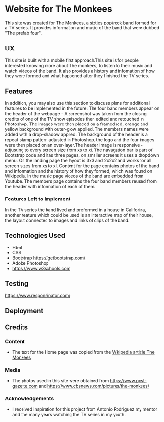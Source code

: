 
# Website for The Monkees

This site was created for The Monkees, a sixties pop/rock band formed
for a TV series. It provides information and music of the band that
were dubbed "The prefab four".

## UX


This site is built with a mobile first approach.This site is for people interested knowing
more about The monkees, to listen to their music and watch videos of the band. It also provides
a history and infomation of how they were formed and what happened after they finished the TV series.

## Features



In addition, you may also use this section to discuss plans for additional features to be implemented in the future:
The four band members appear on the header of the webpage - A screenshot was
taken from the closing credits of one of the TV show episodes then edited and 
retouched in Photoshop. The images were then placed on a framed red, orange 
and yellow background with outer-glow applied. The members names were added 
with a drop-shadow applied. The background of the header is a repeat stamp 
pattern adjusted in Photoshop, the logo and the four images were then placed 
on an over-layer.The header image is responsive - adjusting to every screen 
size from xs to xl.
The navagation bar is part of Bootstrap code and has three pages, on smaller 
screens it uses a dropdown menu.
On the landing page the layout is 3x3 and 2x2x2 and works for all screen 
sizes from xs to xl. Content for the page contains photos of the band and 
information and the history of how they formed, which was found on Wikipedia.
In the music page videos of the band are embedded from Youtube.
The members page contains the four band members reused from the header with
information of each of them.
### Features Left to Implement

In the TV series the band lived and preformed in a house in Califorina, another 
feature which could be used is an interactive map of their house, the layout connected to
images and links of clips of the band.
## Technologies Used

- Html 
- CSS
- Bootstrap https://getbootstrap.com/
- Adobe Photoshop
- https://www.w3schools.com

## Testing

https://www.responsinator.com/


## Deployment




## Credits

### Content
- The text for the Home page was copied from the [Wikipedia article The Monkees](https://en.wikipedia.org/wiki/The_Monkees)

### Media
- The photos used in this site were obtained from https://www.post-gazette.com and https://www.cbsnews.com/pictures/the-monkees/

### Acknowledgements

- I received inspiration for this project from Antonio Rodriguez my mentor and the many years watching the TV series in my youth. 